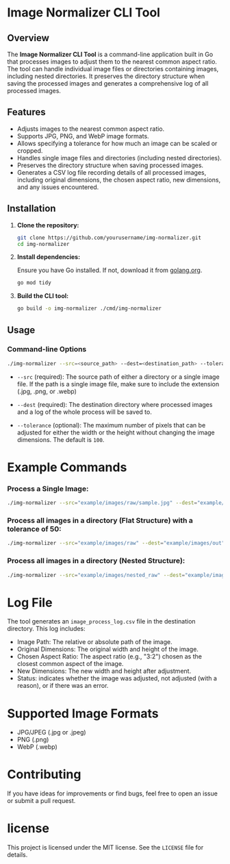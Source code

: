 # Image Normalizer CLI Tool

## Overview

The **Image Normalizer CLI Tool** is a command-line application built in Go that processes images to adjust them to the nearest common aspect ratio. The tool can handle individual image files or directories containing images, including nested directories. It preserves the directory structure when saving the processed images and generates a comprehensive log of all processed images.

## Features

-   Adjusts images to the nearest common aspect ratio.
-   Supports JPG, PNG, and WebP image formats.
-   Allows specifying a tolerance for how much an image can be scaled or cropped.
-   Handles single image files and directories (including nested directories).
-   Preserves the directory structure when saving processed images.
-   Generates a CSV log file recording details of all processed images, including original dimensions, the chosen aspect ratio, new dimensions, and any issues encountered.

## Installation

1. **Clone the repository:**

    ```bash
    git clone https://github.com/yourusername/img-normalizer.git
    cd img-normalizer
    ```

2. **Install dependencies:**

    Ensure you have Go installed. If not, download it from [golang.org](https://golang.org/dl/).

    ```bash
    go mod tidy
    ```

3. **Build the CLI tool:**

    ```bash
    go build -o img-normalizer ./cmd/img-normalizer
    ```

## Usage

### Command-line Options

```bash
./img-normalizer --src=<source_path> --dest=<destination_path> --tolerance=<pixel_tolerance>
```

-   `--src` (required): The source path of either a directory or a single image file. If the path is a single image file, make sure to include the extension (.jpg, .png, or .webp)

-   `--dest` (required): The destination directory where processed images and a log of the whole process will be saved to.

-   `--tolerance` (optional): The maximum number of pixels that can be adjusted for either the width or the height without changing the image dimensions. The default is `100`.

# Example Commands

### Process a Single Image:

```bash
./img-normalizer --src="example/images/raw/sample.jpg" --dest="example/images/out" --tolerance=100
```

### Process all images in a directory (Flat Structure) with a tolerance of 50:

```bash
./img-normalizer --src="example/images/raw" --dest="example/images/out" --tolerance=50
```

### Process all images in a directory (Nested Structure):

```bash
./img-normalizer --src="example/images/nested_raw" --dest="example/images/out" --tolerance=100
```

# Log File

The tool generates an `image_process_log.csv` file in the destination directory. This log includes:

-   Image Path: The relative or absolute path of the image.
-   Original Dimensions: The original width and height of the image.
-   Chosen Aspect Ratio: The aspect ratio (e.g., "3:2") chosen as the closest common aspect of the image.
-   New Dimensions: The new width and height after adjustment.
-   Status: indicates whether the image was adjusted, not adjusted (with a reason), or if there was an error.

# Supported Image Formats

-   JPG/JPEG (.jpg or .jpeg)
-   PNG (.png)
-   WebP (.webp)

# Contributing

If you have ideas for improvements or find bugs, feel free to open an issue or submit a pull request.

# license

This project is licensed under the MIT license. See the `LICENSE` file for details.
